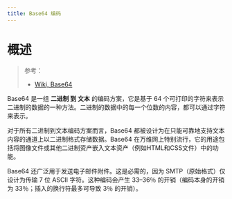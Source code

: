 ```yaml
---
title: Base64 编码
---
```

# 概述

> 参考：
>
> - [Wiki, Base64](https://en.wikipedia.org/wiki/Base64)

Base64 是一组 **二进制 到 文本** 的编码方案，它是基于 64 个可打印的字符来表示二进制的数据的一种方法。二进制的数据中的每一个位数的内容，都可以通过字符来表示。

对于所有二进制到文本编码方案而言，Base64 都被设计为在只能可靠地支持文本内容的通道上以二进制格式存储数据。Base64 在万维网上特别流行，它的用途包括将图像文件或其他二进制资产嵌入文本资产（例如HTML和CSS文件）中的功能。

Base64 还广泛用于发送电子邮件附件。这是必需的，因为 SMTP（原始格式）仅设计为传输 7 位 ASCII 字符。这种编码会产生 33–36％ 的开销（编码本身的开销为 33％；插入的换行符最多可导致 3％ 的开销）。
